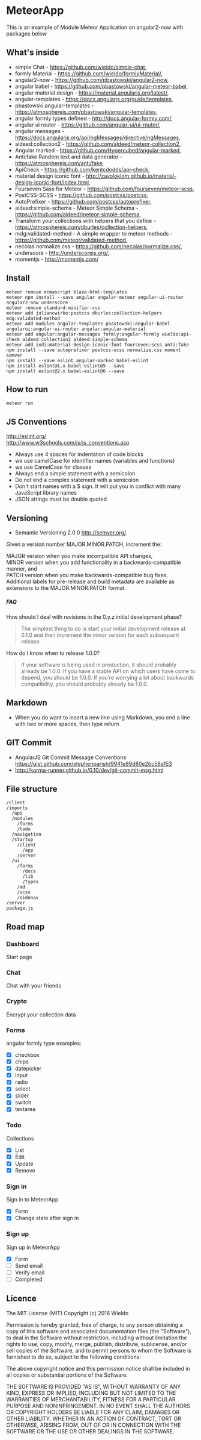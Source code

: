# MeteorApp
This is an example of Module Meteor Application on angular2-now with packages below

## What's inside

- simple Chat - https://github.com/wieldo/simple-chat,
- formly Material - https://github.com/wieldo/formlyMaterial/,
- angular2-now - https://github.com/pbastowski/angular2-now,
- angular babel - https://github.com/pbastowski/angular-meteor-babel,
- angular material design - https://material.angularjs.org/latest/,
- angular-templates - https://docs.angularjs.org/guide/templates,
- pbastowski:angular-templates - https://atmospherejs.com/pbastowski/angular-templates,
- angular formly types defined - http://docs.angular-formly.com/,
- angular ui router - https://github.com/angular-ui/ui-router/,
- angular messages - https://docs.angularjs.org/api/ngMessages/directive/ngMessages,
- aldeed:collection2 - https://github.com/aldeed/meteor-collection2,
- Angular marked - https://github.com/Hypercubed/angular-marked,
- Anti:fake Random text and data generator - https://atmospherejs.com/anti/fake,
- ApiCheck - https://github.com/kentcdodds/api-check,
- material design iconic font - http://zavoloklom.github.io/material-design-iconic-font/index.html,
- Fourseven Sass for Meteor - https://github.com/fourseven/meteor-scss,
- PostCSS-SCSS - https://github.com/postcss/postcss,
- AutoPrefixer - https://github.com/postcss/autoprefixer,
- aldeed:simple-schema - Meteor Simple Schema - https://github.com/aldeed/meteor-simple-schema,
- Transform your collections with helpers that you define - https://atmospherejs.com/dburles/collection-helpers,
- mdg:validated-method - A simple wrapper to meteor methods - https://github.com/meteor/validated-method,
- necolas normalize.css - https://github.com/necolas/normalize.css/,
- underscore - http://underscorejs.org/,
- momentjs - http://momentjs.com/

## Install
```
meteor remove ecmascript blaze-html-templates
meteor npm install --save angular angular-meteor angular-ui-router angular2-now underscore
meteor remove standard-minifier-css
meteor add juliancwirko:postcss dburles:collection-helpers mdg:validated-method
meteor add modules angular-templates pbastowski:angular-babel angularui:angular-ui-router angular:angular-material
meteor add angular:angular-messages formly:angular-formly wieldo:api-check aldeed:collection2 aldeed:simple-schema
meteor add ixdi:material-design-iconic-font fourseven:scss anti:fake
npm install --save autoprefixer postcss-scss normalize.css moment semver
npm install --save eslint angular-marked babel-eslint
npm install eslint@1.x babel-eslint@5 --save
npm install eslint@2.x babel-eslint@6 --save
```

## How to run
```
meteor run
```

## JS Conventions
http://eslint.org/  
http://www.w3schools.com/js/js_conventions.asp
- Always use 4 spaces for indentation of code blocks
- we use camelCase for identifier names (variables and functions)
- we use CamelCase for classes
- Always end a simple statement with a semicolon
- Do not end a complex statement with a semicolon
- Don't start names with a $ sign. It will put you in conflict with many JavaScript library names
- JSON strings must be double quoted

## Versioning
- Semantic Versioning 2.0.0 http://semver.org/

Given a version number MAJOR.MINOR.PATCH, increment the:  

MAJOR version when you make incompatible API changes,  
MINOR version when you add functionality in a backwards-compatible manner, and  
PATCH version when you make backwards-compatible bug fixes.  
Additional labels for pre-release and build metadata are available as extensions to the MAJOR.MINOR.PATCH format.

##### FAQ
How should I deal with revisions in the 0.y.z initial development phase?  
>The simplest thing to do is start your initial development release at 0.1.0 and then increment the minor version for each subsequent release.

How do I know when to release 1.0.0?

>If your software is being used in production, it should probably already be 1.0.0. If you have a stable API on which users have come to depend, you should be 1.0.0. If you’re worrying a lot about backwards compatibility, you should probably already be 1.0.0.

## Markdown
- When you do want to insert a new line using Markdown, you end a line with two or more spaces, then type return

## GIT Commit
- AngularJS Git Commit Message Conventions https://gist.github.com/stephenparish/9941e89d80e2bc58a153
- http://karma-runner.github.io/0.10/dev/git-commit-msg.html

## File structure
```
/client
/imports
  /api
  /modules
    /forms
    /todo
  /navigation
  /startup
    /client
      /app
    /server
  /ui
    /forms
      /docs
      /lib
      /types
    /md
    /scss
    /sidenav
/server
package.js
```

## Road map

### Dashboard
Start page

### Chat
Chat with your friends

### Crypto
Encrypt your collection data

### Forms
angular formly type examples:
- [x] checkbox
- [x] chips
- [x] datepicker
- [x] input
- [x] radio
- [x] select
- [x] slider
- [x] switch
- [x] textarea

### Todo
Collections
- [x] List
- [x] Edit
- [x] Update
- [x] Remove

### Sign in
Sign in to MeteorApp
- [x] Form
- [x] Change state after sign in

### Sign up
Sign up in MeteorApp
- [x] Form
- [ ] Send email
- [ ] Verify email
- [ ] Completed

## Licence

The MIT License (MIT)
Copyright (c) 2016 Wieldo

Permission is hereby granted, free of charge, to any person obtaining a copy of this software and associated documentation files (the "Software"), to deal in the Software without restriction, including without limitation the rights to use, copy, modify, merge, publish, distribute, sublicense, and/or sell copies of the Software, and to permit persons to whom the Software is furnished to do so, subject to the following conditions:

The above copyright notice and this permission notice shall be included in all copies or substantial portions of the Software.

THE SOFTWARE IS PROVIDED "AS IS", WITHOUT WARRANTY OF ANY KIND, EXPRESS OR IMPLIED, INCLUDING BUT NOT LIMITED TO THE WARRANTIES OF MERCHANTABILITY, FITNESS FOR A PARTICULAR PURPOSE AND NONINFRINGEMENT. IN NO EVENT SHALL THE AUTHORS OR COPYRIGHT HOLDERS BE LIABLE FOR ANY CLAIM, DAMAGES OR OTHER LIABILITY, WHETHER IN AN ACTION OF CONTRACT, TORT OR OTHERWISE, ARISING FROM, OUT OF OR IN CONNECTION WITH THE SOFTWARE OR THE USE OR OTHER DEALINGS IN THE SOFTWARE.
